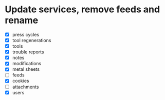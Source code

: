 # Update services, remove feeds and rename

- [x] press cycles
- [x] tool regenerations
- [x] tools
- [x] trouble reports
- [x] notes
- [x] modifications
- [x] metal sheets
- [ ] feeds
- [x] cookies
- [ ] attachments
- [x] users
